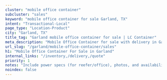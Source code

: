 ```yaml
---
cluster: "mobile office container"
subcluster: "sales"
keyword: "mobile office container for sale Garland, TX"
intent: "Transactional-Local"
page_type: "Location-Product"
city: "Garland, TX"
title_tag: "Garland mobile office container for sale | LC Container"
meta_description: "Mobile Office Container for sale with delivery in Garland, TX. LC Container — local Since 2003. Get pricing today."
url_slug: "/garland/mobile-office-container/sales"
h1: "Mobile Office Container For Sale in Garland"
internal_links: "/inventory,/delivery,/quote"
priority: 1
notes: "Include power specs (for reefer/office), photos, and availability."
noindex: false
---
```


<!-- TODO: Add unique city/inventory copy, images, and internal links here. -->
